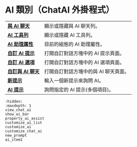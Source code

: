 # AI 類別（ChatAI 外掛程式）

|     |     |
| --- | --- |
| **[與 AI 聊天](view_chat_ai)** | 顯示或隱藏與 AI 聊天列。 |
| **[AI 工具列](show_ai_bar)** | 顯示或隱藏 AI 工具列。 |
| **[AI 助理属性](property_ai_assist)** | 目前的組態的 AI 助理屬性。 |
| **[自訂 AI 提示](customize_ai_list)** | 打開自訂對話方塊中的 AI 提示頁面。 |
| **[自訂 AI 選項](customize_ai)** | 打開自訂對話方塊中的 AI 選項頁面。 |
| **[自訂與 AI 聊天](customize_chat_ai)** | 打開自訂對話方塊中的與 AI 聊天頁面。 |
| **[新提示](new_prompt)** | 輸入一個新提示來詢問 AI。 |
| **[AI 提示](ai_item1)** | 詢問指定的 AI 提示(多個項目)。 |


```{toctree}
:hidden:
:maxdepth: 1
view_chat_ai
show_ai_bar
property_ai_assist
customize_ai_list
customize_ai
customize_chat_ai
new_prompt
ai_item1
```
